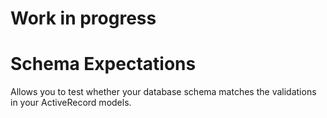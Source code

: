 # Work in progress

# Schema Expectations

Allows you to test whether your database schema matches the validations in your ActiveRecord models.

